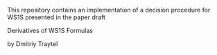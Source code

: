 This repository contains an implementation of a decision procedure for WS1S presented in the paper draft

  Derivatives of WS1S Formulas
  
by Dmitriy Traytel
